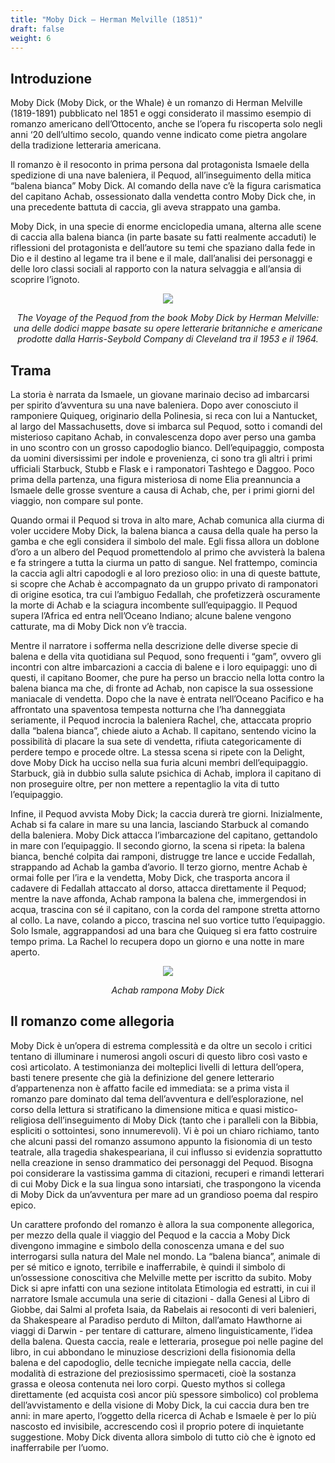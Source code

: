 ```yaml
---
title: "Moby Dick – Herman Melville (1851)"
draft: false
weight: 6
---
```


## Introduzione

 

Moby Dick (Moby Dick, or the Whale) è un romanzo di Herman Melville (1819-1891) pubblicato nel 1851 e oggi considerato il massimo esempio di romanzo americano dell’Ottocento, anche se l’opera fu riscoperta solo negli anni ‘20 dell’ultimo secolo, quando venne indicato come pietra angolare della tradizione letteraria americana.

Il romanzo è il resoconto in prima persona dal protagonista Ismaele della spedizione di una nave baleniera, il Pequod, all’inseguimento della mitica “balena bianca” Moby Dick. Al comando della nave c’è la figura carismatica del capitano Achab, ossessionato dalla vendetta contro Moby Dick che, in una precedente battuta di caccia, gli aveva strappato una gamba.

Moby Dick, in una specie di enorme enciclopedia umana, alterna alle scene di caccia alla balena bianca (in parte basate su fatti realmente accaduti) le riflessioni del protagonista e dell’autore su temi che spaziano dalla fede in Dio e il destino al legame tra il bene e il male, dall’analisi dei personaggi e delle loro classi sociali al rapporto con la natura selvaggia e all’ansia di scoprire l’ignoto.

<div align="center"><img src="https://upload.wikimedia.org/wikipedia/commons/thumb/f/f5/The_voyage_of_the_Pequod.jpg/800px-The_voyage_of_the_Pequod.jpg">

<i>The Voyage of the Pequod from the book Moby Dick by Herman Melville: una delle dodici mappe basate su opere letterarie britanniche e americane prodotte dalla Harris-Seybold Company di Cleveland tra il 1953 e il 1964.</i></div>

## Trama

 

La storia è narrata da Ismaele, un giovane marinaio deciso ad imbarcarsi per spirito d’avventura su una nave baleniera. Dopo aver conosciuto il ramponiere Quiqueg, originario della Polinesia, si reca con lui a Nantucket, al largo del Massachusetts, dove si imbarca sul Pequod, sotto i comandi del misterioso capitano Achab, in convalescenza dopo aver perso una gamba in uno scontro con un grosso capodoglio bianco. Dell’equipaggio, composta da uomini diversissimi per indole e provenienza, ci sono tra gli altri i primi ufficiali Starbuck, Stubb e Flask e i ramponatori Tashtego e Daggoo. Poco prima della partenza, una figura misteriosa di nome Elia preannuncia a Ismaele delle grosse sventure a causa di Achab, che, per i primi giorni del viaggio, non compare sul ponte.

Quando ormai il Pequod si trova in alto mare, Achab comunica alla ciurma di voler uccidere Moby Dick, la balena bianca a causa della quale ha perso la gamba e che egli considera il simbolo del male. Egli fissa allora un doblone d’oro a un albero del Pequod promettendolo al primo che avvisterà la balena e fa stringere a tutta la ciurma un patto di sangue. Nel frattempo, comincia la caccia agli altri capodogli e al loro prezioso olio: in una di queste battute, si scopre che Achab è accompagnato da un gruppo privato di ramponatori di origine esotica, tra cui l’ambiguo Fedallah, che profetizzerà oscuramente la morte di Achab e la sciagura incombente sull’equipaggio. Il Pequod supera l’Africa ed entra nell’Oceano Indiano; alcune balene vengono catturate, ma di Moby Dick non v’è traccia.

Mentre il narratore i sofferma nella descrizione delle diverse specie di balena e della vita quotidiana sul Pequod, sono frequenti i “gam”, ovvero gli incontri con altre imbarcazioni a caccia di balene e i loro equipaggi: uno di questi, il capitano Boomer, che pure ha perso un braccio nella lotta contro la balena bianca ma che, di fronte ad Achab, non capisce la sua ossessione maniacale di vendetta. Dopo che la nave è entrata nell’Oceano Pacifico e ha affrontato una spaventosa tempesta notturna che l’ha danneggiata seriamente, il Pequod incrocia la baleniera Rachel, che, attaccata proprio dalla “balena bianca”, chiede aiuto a Achab. Il capitano, sentendo vicino la possibilità di placare la sua sete di vendetta, rifiuta categoricamente di perdere tempo e procede oltre. La stessa scena si ripete con la Delight, dove Moby Dick ha ucciso nella sua furia alcuni membri dell’equipaggio. Starbuck, già in dubbio sulla salute psichica di Achab, implora il capitano di non proseguire oltre, per non mettere a repentaglio la vita di tutto l’equipaggio.

Infine, il Pequod avvista Moby Dick; la caccia durerà tre giorni. Inizialmente, Achab si fa calare in mare su una lancia, lasciando Starbuck al comando della baleniera. Moby Dick attacca l’imbarcazione del capitano, gettandolo in mare con l’equipaggio. Il secondo giorno, la scena si ripeta: la balena bianca, benché colpita dai ramponi, distrugge tre lance e uccide Fedallah, strappando ad Achab la gamba d’avorio. Il terzo giorno, mentre Achab è ormai folle per l’ira e la vendetta, Moby Dick, che trasporta ancora il cadavere di Fedallah attaccato al dorso, attacca direttamente il Pequod; mentre la nave affonda, Achab rampona la balena che, immergendosi in acqua, trascina con sé il capitano, con la corda del rampone stretta attorno al collo. La nave, colando a picco, trascina nel suo vortice tutto l’equipaggio. Solo Ismale, aggrappandosi ad una bara che Quiqueg si era fatto costruire tempo prima.
La Rachel lo recupera dopo un giorno e una notte in mare aperto.

<div align="center"><img src="https://upload.wikimedia.org/wikipedia/commons/thumb/8/8b/Moby_Dick_final_chase.jpg/381px-Moby_Dick_final_chase.jpg">

<i>Achab rampona Moby Dick</i></div>

 

## Il romanzo come allegoria

 

Moby Dick è un’opera di estrema complessità e da oltre un secolo i critici tentano di illuminare i numerosi angoli oscuri di questo libro così vasto e così articolato. A testimonianza dei molteplici livelli di lettura dell’opera, basti tenere presente che già la definizione del genere letterario d’appartenenza non è affatto facile ed immediata: se a prima vista il romanzo pare dominato dal tema dell’avventura e dell’esplorazione, nel corso della lettura si stratificano la dimensione mitica e quasi mistico-religiosa dell’inseguimento di Moby Dick (tanto che i paralleli con la Bibbia, espliciti o sottointesi, sono innumerevoli). Vi è poi un chiaro richiamo, tanto che alcuni passi del romanzo assumono appunto la fisionomia di un testo teatrale, alla tragedia shakespeariana, il cui influsso si evidenzia soprattutto nella creazione in senso drammatico dei personaggi del Pequod. Bisogna poi considerare la vastissima gamma di citazioni, recuperi e rimandi letterari di cui Moby Dick e la sua lingua sono intarsiati, che traspongono la vicenda di Moby Dick da un’avventura per mare ad un grandioso poema dal respiro epico.

Un carattere profondo del romanzo è allora la sua componente allegorica, per mezzo della quale il viaggio del Pequod e la caccia a Moby Dick divengono immagine e simbolo della conoscenza umana e del suo interrogarsi sulla natura del Male nel mondo. La “balena bianca”, animale di per sé mitico e ignoto, terribile e inafferrabile, è quindi il simbolo di un’ossessione conoscitiva che Melville mette per iscritto da subito. Moby Dick si apre infatti con una sezione intitolata Etimologia ed estratti, in cui il narratore Ismale accumula una serie di citazioni - dalla Genesi al Libro di Giobbe, dai Salmi al profeta Isaia, da Rabelais ai resoconti di veri balenieri, da Shakespeare al Paradiso perduto di Milton, dall’amato Hawthorne ai viaggi di Darwin - per tentare di catturare, almeno linguisticamente, l’idea della balena. Questa caccia, reale e letteraria, prosegue poi nelle pagine del libro, in cui abbondano le minuziose descrizioni della fisionomia della balena e del capodoglio, delle tecniche impiegate nella caccia, delle modalità di estrazione del preziosissimo spermaceti, cioè la sostanza grassa e oleosa contenuta nei loro corpi. Questo mythos si collega direttamente (ed acquista così ancor più spessore simbolico) col problema dell’avvistamento e della visione di Moby Dick, la cui caccia dura ben tre anni: in mare aperto, l’oggetto della ricerca di Achab e Ismaele è per lo più nascosto ed invisibile, accrescendo così il proprio potere di inquietante suggestione. Moby Dick diventa allora simbolo di tutto ciò che è ignoto ed inafferrabile per l’uomo.


